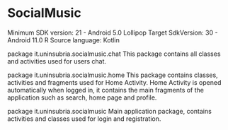 # SocialMusic

Minimum SDK version: 21 - Android 5.0 Lollipop
Target SdkVersion: 30 - Android 11.0 R
Source language: Kotlin

package it.uninsubria.socialmusic.chat
  This package contains all classes and activities used for users chat.
 
package it.uninsubria.socialmusic.home
  This package contains classes, activities and fragments used for Home Activity.
  Home Activity is opened automatically when logged in, it contains the main fragments of the application such as search, home page and profile.

package it.uninsubria.socialmusic
  Main application package, contains activities and classes used for login and registration.
